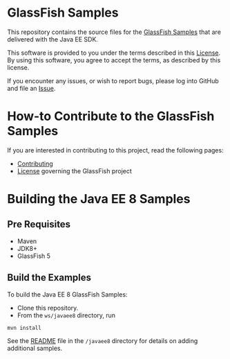 # GlassFish Samples

This repository contains the source files for the
[GlassFish Samples](https://javaee.github.io/glassfish-samples) that are delivered with the 
Java EE SDK.

This software is provided to you under the terms described in
this [License](LICENSE). By using this software, you agree to accept
the terms, as described by this license.

If you encounter any issues, or wish to report bugs, please log into
GitHub and file an [Issue](https://github.com/javaee/glassfish-samples/issues).

# How-to Contribute to the GlassFish Samples

If you are interested in contributing to this project, read the following pages:

* [Contributing](CONTRIBUTING.md)
* [License](https://javaee.github.io/glassfish/LICENSE) governing the GlassFish project

# Building the Java EE 8 Samples

## Pre Requisites

- Maven
- JDK8+
- GlassFish 5

## Build the Examples

To build the Java EE 8 GlassFish Samples:

* Clone this repository.
* From the `ws/javaee8` directory, run

```
mvn install
```

See the [README](ws/javaee8/README.md) file in the `/javaee8` directory for details on adding additional samples.